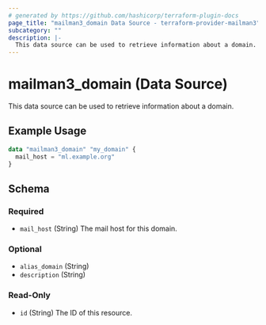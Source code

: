 ```yaml
---
# generated by https://github.com/hashicorp/terraform-plugin-docs
page_title: "mailman3_domain Data Source - terraform-provider-mailman3"
subcategory: ""
description: |-
  This data source can be used to retrieve information about a domain.
---
```


# mailman3_domain (Data Source)

This data source can be used to retrieve information about a domain.

## Example Usage

```terraform
data "mailman3_domain" "my_domain" {
  mail_host = "ml.example.org"
}
```

<!-- schema generated by tfplugindocs -->
## Schema

### Required

- `mail_host` (String) The mail host for this domain.

### Optional

- `alias_domain` (String)
- `description` (String)

### Read-Only

- `id` (String) The ID of this resource.


